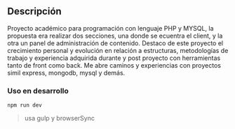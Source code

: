 ## Descripción
Proyecto académico para programación con lenguaje PHP y MYSQL, la propuesta era realizar dos secciones, una donde se ecuentra el client, y la otra un panel de administración de contenido. Destaco de este proyecto el crecimiento personal y evolución en relación a estructuras, metodologías de trabajo y experiencia adquirida durante y post proyecto con herramientas tanto de front como back. Me abre caminos y experiencias con proyectos simil express, mongodb, mysql y demás.

### Uso en desarrollo
    npm run dev
> usa gulp y browserSync
